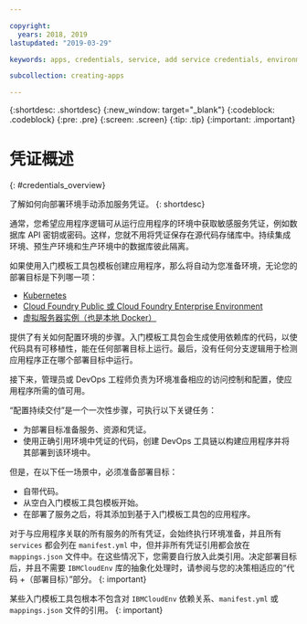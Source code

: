 ```yaml
---

copyright:
  years: 2018, 2019
lastupdated: "2019-03-29"

keywords: apps, credentials, service, add service credentials, environment, deployment

subcollection: creating-apps

---
```


{:shortdesc: .shortdesc}
{:new_window: target="_blank"}
{:codeblock: .codeblock}
{:pre: .pre}
{:screen: .screen}
{:tip: .tip}
{:important: .important}

# 凭证概述
{: #credentials_overview}

了解如何向部署环境手动添加服务凭证。
{: shortdesc}

<!-- After PUP: Maybe provide links to the credentials section of the programming guides, such as https://cloud.ibm.com/docs/swift/cloudnative/configuration.html#configuration-->

通常，您希望应用程序逻辑可从运行应用程序的环境中获取敏感服务凭证，例如数据库 API 密钥或密码。这样，您就不用将凭证保存在源代码存储库中。持续集成环境、预生产环境和生产环境中的数据库彼此隔离。

如果使用入门模板工具包模板创建应用程序，那么将自动为您准备环境，无论您的部署目标是下列哪一项：
  * [Kubernetes](/docs/apps?topic=creating-apps-add-credentials-kube)
  * [Cloud Foundry Public 或 Cloud Foundry Enterprise Environment](/docs/apps?topic=creating-apps-add-credentials-cf)
  * [虚拟服务器实例（也是本地 Docker）](/docs/apps?topic=creating-apps-add-credentials-vsi)
  
提供了有关如何配置环境的步骤。入门模板工具包会生成使用依赖库的代码，以使代码具有可移植性，能在任何部署目标上运行。最后，没有任何分支逻辑用于检测应用程序正在哪个部署目标中运行。

接下来，管理员或 DevOps 工程师负责为环境准备相应的访问控制和配置，使应用程序所需的值可用。

“配置持续交付”是一个一次性步骤，可执行以下关键任务：
 * 为部署目标准备服务、资源和凭证。
 * 使用正确引用环境中凭证的代码，创建 DevOps 工具链以构建应用程序并将其部署到该环境中。

但是，在以下任一场景中，必须准备部署目标：
 * 自带代码。
 * 从空白入门模板工具包模板开始。
 * 在部署了服务之后，将其添加到基于入门模板工具包的应用程序。

对于与应用程序关联的所有服务的所有凭证，会始终执行环境准备，并且所有 `services` 都会列在 `manifest.yml` 中，但并非所有凭证引用都会放在 `mappings.json` 文件中。在这些情况下，您需要自行放入此类引用。决定部署目标后，并且不需要 `IBMCloudEnv` 库的抽象化处理时，请参阅与您的决策相适应的“代码 +（部署目标）”部分。
{: important}

某些入门模板工具包根本不包含对 `IBMCloudEnv` 依赖关系、`manifest.yml` 或 `mappings.json` 文件的引用。
{: important}
